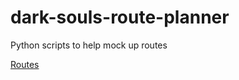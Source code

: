 # dark-souls-route-planner
Python scripts to help mock up routes

[Routes](https://nacitar.github.io/dark-souls-route-planner)
